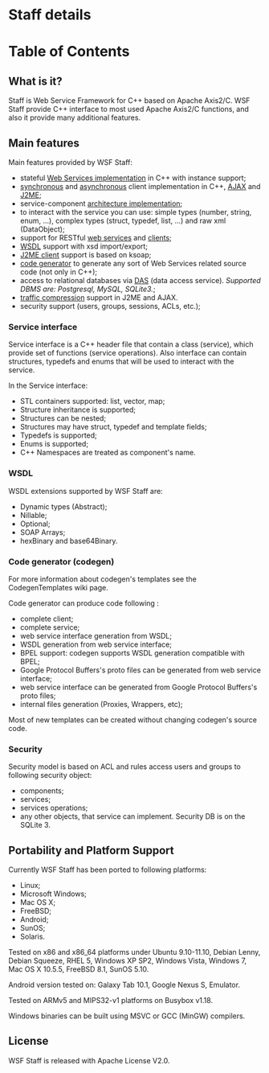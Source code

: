 <h1> Staff details </h1>

<h1>Table of Contents</h1>


## What is it? ##
Staff is Web Service Framework for C++ based on Apache Axis2/C. WSF Staff provide C++ interface to most used Apache Axis2/C functions, and also it provide many additional features.

## Main features ##

Main features provided by WSF Staff:
  * stateful [Web Services implementation](ExampleCalculatorService.md) in C++ with instance support;
  * [synchronous](ExampleCalculatorClient.md) and [asynchronous](ExampleCalculatorNonBlocking.md) client implementation in C++, [AJAX](ExampleCalculatorAjaxClient.md) and [J2ME](ExampleCalculatorJ2meClient.md);
  * service-component [architecture implementation](SoaApplicationStruct.md);
  * to interact with the service you can use: simple types (number, string, enum, ...), complex types (struct, typedef, list, ...) and raw xml (DataObject);
  * support for RESTful [web services](ExampleCalculatorRestfulService.md) and [clients](ExampleCalculatorRestfulClient.md);
  * [WSDL](ExampleCreatingCppClientFromWsdl.md) support with xsd import/export;
  * [J2ME client](ExampleCalculatorJ2meClient.md) support is based on ksoap;
  * [code generator](CodegenTemplates.md) to generate any sort of Web Services related source code (not only in C++);
  * access to relational databases via [DAS](ExampleDasDataSource.md) (data access service). _Supported DBMS are: Postgresql, MySQL, SQLite3._;
  * [traffic compression](TrafficCompression.md) support in J2ME and AJAX.
  * security support (users, groups, sessions, ACLs, etc.);

### Service interface ###

Service interface is a C++ header file that contain a class (service), which provide set of functions (service operations). Also interface can contain structures, typedefs and enums that will be used to interact with the service.

In the Service interface:
  * STL containers supported: list, vector, map;
  * Structure inheritance is supported;
  * Structures can be nested;
  * Structures may have struct, typedef and template fields;
  * Typedefs is supported;
  * Enums is supported;
  * C++ Namespaces are treated as component's name.

### WSDL ###
WSDL extensions supported by WSF Staff are:
  * Dynamic types (Abstract);
  * Nillable;
  * Optional;
  * SOAP Arrays;
  * hexBinary and base64Binary.


### Code generator (codegen) ###

For more information about codegen's templates see the CodegenTemplates wiki page.

Code generator can produce code following :
  * complete client;
  * complete service;
  * web service interface generation from WSDL;
  * WSDL generation from web service interface;
  * BPEL support: codegen supports WSDL generation compatible with BPEL;
  * Google Protocol Buffers's proto files can be generated from web service interface;
  * web service interface can be generated from Google Protocol Buffers's proto files;
  * internal files generation (Proxies, Wrappers, etc);

Most of new templates can be created without changing codegen's source code.

### Security ###
Security model is based on ACL and rules access users and groups to following security object:
  * components;
  * services;
  * services operations;
  * any other objects, that service can implement.
Security DB is on the SQLite 3.
<p /><p />

## Portability and Platform Support ##
Currently WSF Staff has been ported to following platforms:
  * Linux;
  * Microsoft Windows;
  * Mac OS X;
  * FreeBSD;
  * Android;
  * SunOS;
  * Solaris.

Tested on x86 and x86\_64 platforms under Ubuntu 9.10-11.10, Debian Lenny, Debian Squeeze, RHEL 5, Windows XP SP2, Windows Vista, Windows 7, Mac OS X 10.5.5, FreeBSD 8.1, SunOS 5.10.

Android version tested on: Galaxy Tab 10.1, Google Nexus S, Emulator.

Tested on ARMv5 and MIPS32-v1 platforms on Busybox v1.18.


Windows binaries can be built using MSVC or GCC (MinGW) compilers.

## License ##
WSF Staff is released with Apache License V2.0.
